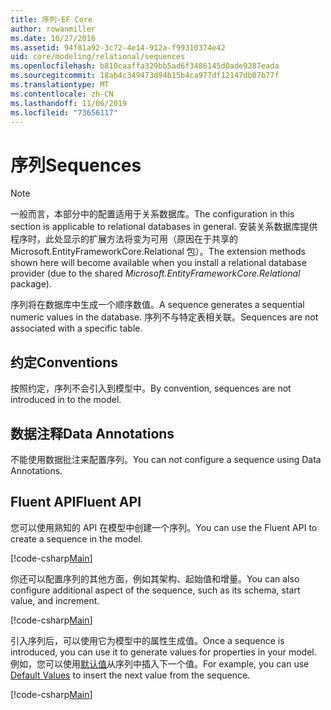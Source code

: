 ```yaml
---
title: 序列-EF Core
author: rowanmiller
ms.date: 10/27/2016
ms.assetid: 94f81a92-3c72-4e14-912a-f99310374e42
uid: core/modeling/relational/sequences
ms.openlocfilehash: b810caaffa329bb5ad6f3486145d0ade9287eada
ms.sourcegitcommit: 18ab4c349473d94b15b4ca977df12147db07b77f
ms.translationtype: MT
ms.contentlocale: zh-CN
ms.lasthandoff: 11/06/2019
ms.locfileid: "73656117"
---
```

# <a name="sequences"></a><span data-ttu-id="fd13f-102">序列</span><span class="sxs-lookup"><span data-stu-id="fd13f-102">Sequences</span></span>

> [!NOTE]  
> <span data-ttu-id="fd13f-103">一般而言，本部分中的配置适用于关系数据库。</span><span class="sxs-lookup"><span data-stu-id="fd13f-103">The configuration in this section is applicable to relational databases in general.</span></span> <span data-ttu-id="fd13f-104">安装关系数据库提供程序时，此处显示的扩展方法将变为可用（原因在于共享的 Microsoft.EntityFrameworkCore.Relational 包）。</span><span class="sxs-lookup"><span data-stu-id="fd13f-104">The extension methods shown here will become available when you install a relational database provider (due to the shared *Microsoft.EntityFrameworkCore.Relational* package).</span></span>

<span data-ttu-id="fd13f-105">序列将在数据库中生成一个顺序数值。</span><span class="sxs-lookup"><span data-stu-id="fd13f-105">A sequence generates a sequential numeric values in the database.</span></span> <span data-ttu-id="fd13f-106">序列不与特定表相关联。</span><span class="sxs-lookup"><span data-stu-id="fd13f-106">Sequences are not associated with a specific table.</span></span>

## <a name="conventions"></a><span data-ttu-id="fd13f-107">约定</span><span class="sxs-lookup"><span data-stu-id="fd13f-107">Conventions</span></span>

<span data-ttu-id="fd13f-108">按照约定，序列不会引入到模型中。</span><span class="sxs-lookup"><span data-stu-id="fd13f-108">By convention, sequences are not introduced in to the model.</span></span>

## <a name="data-annotations"></a><span data-ttu-id="fd13f-109">数据注释</span><span class="sxs-lookup"><span data-stu-id="fd13f-109">Data Annotations</span></span>

<span data-ttu-id="fd13f-110">不能使用数据批注来配置序列。</span><span class="sxs-lookup"><span data-stu-id="fd13f-110">You can not configure a sequence using Data Annotations.</span></span>

## <a name="fluent-api"></a><span data-ttu-id="fd13f-111">Fluent API</span><span class="sxs-lookup"><span data-stu-id="fd13f-111">Fluent API</span></span>

<span data-ttu-id="fd13f-112">您可以使用熟知的 API 在模型中创建一个序列。</span><span class="sxs-lookup"><span data-stu-id="fd13f-112">You can use the Fluent API to create a sequence in the model.</span></span>

[!code-csharp[Main](../../../../samples/core/Modeling/FluentAPI/Relational/Sequence.cs?name=Model&highlight=7)]

<span data-ttu-id="fd13f-113">你还可以配置序列的其他方面，例如其架构、起始值和增量。</span><span class="sxs-lookup"><span data-stu-id="fd13f-113">You can also configure additional aspect of the sequence, such as its schema, start value, and increment.</span></span>

[!code-csharp[Main](../../../../samples/core/Modeling/FluentAPI/Relational/SequenceConfigured.cs?name=Sequence&highlight=7,8,9)]

<span data-ttu-id="fd13f-114">引入序列后，可以使用它为模型中的属性生成值。</span><span class="sxs-lookup"><span data-stu-id="fd13f-114">Once a sequence is introduced, you can use it to generate values for properties in your model.</span></span> <span data-ttu-id="fd13f-115">例如，您可以使用[默认值](default-values.md)从序列中插入下一个值。</span><span class="sxs-lookup"><span data-stu-id="fd13f-115">For example, you can use [Default Values](default-values.md) to insert the next value from the sequence.</span></span>

[!code-csharp[Main](../../../../samples/core/Modeling/FluentAPI/Relational/SequenceUsed.cs?name=Default&highlight=13)]
